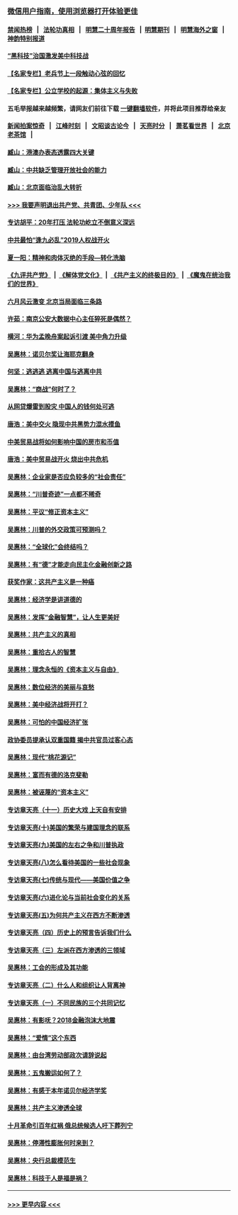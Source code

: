 ### [微信用户指南，使用浏览器打开体验更佳](https://github.com/gfw-breaker/banned-news1/blob/master/indexes/wechat-guide.md?t=0)
#### [禁闻热榜](热点新闻.md?t=0)  &nbsp;&nbsp;|&nbsp;&nbsp; [法轮功真相](https://github.com/gfw-breaker/truth/blob/master/README.md?t=0) &nbsp;&nbsp;|&nbsp;&nbsp; [明慧二十周年报告](https://github.com/gfw-breaker/mh-reports/blob/master/README.md?t=0) &nbsp;&nbsp;|&nbsp;&nbsp;[明慧期刊](https://github.com/gfw-breaker/mh-qikan) &nbsp;&nbsp;|&nbsp;&nbsp; [明慧海外之窗](https://github.com/gfw-breaker/mh-news/blob/master/README.md?t=0) &nbsp;&nbsp;|&nbsp;&nbsp; [神韵特别报道](https://github.com/gfw-breaker/mh-news/blob/master/shenyun.md?t=0)
#### [“黑科技”治国激发美中科技战](../pages/nsc423/n11638056.md?t=02062333) 
#### [【名家专栏】老兵节上一段触动心弦的回忆](../pages/nsc423/n11646016.md?t=02062333) 
#### [【名家专栏】公立学校的起源：集体主义与失败](../pages/nsc423/n11601833.md?t=02062333) 
#### 五毛举报越来越频繁，请网友们前往下载 [一键翻墙软件](https://github.com/gfw-breaker/ssr-accounts)，并将此项目推荐给亲友
#### [新闻拍案惊奇](https://github.com/gfw-breaker/banned-news1/blob/master/pages/link4.md) &nbsp;&nbsp;|&nbsp;&nbsp; [江峰时刻](https://github.com/gfw-breaker/banned-news1/blob/master/pages/link4.md) &nbsp;&nbsp;|&nbsp;&nbsp; [文昭谈古论今](https://github.com/gfw-breaker/banned-news1/blob/master/pages/link4.md) &nbsp;&nbsp;|&nbsp;&nbsp; [天亮时分](https://github.com/gfw-breaker/banned-news1/blob/master/pages/link4.md) &nbsp;&nbsp;|&nbsp;&nbsp; [萧茗看世界](https://github.com/gfw-breaker/banned-news1/blob/master/pages/link4.md) &nbsp;&nbsp;|&nbsp;&nbsp; [北京老茶馆](https://github.com/gfw-breaker/banned-news1/blob/master/pages/link4.md) &nbsp;&nbsp;|&nbsp;&nbsp; 
#### [臧山：港澳办表态透露四大关键](../pages/nsc423/n11421628.md?t=02062333) 
#### [臧山：中共缺乏管理开放社会的能力](../pages/nsc423/n11407457.md?t=02062333) 
#### [臧山：北京面临治乱大转折](../pages/nsc423/n11406895.md?t=02062333) 
#### [>>> 我要声明退出共产党、共青团、少年队 <<<](https://github.com/begood0513/goodnews/blob/master/quit/letter.md) 
#### [专访胡平：20年打压 法轮功屹立不倒意义深远](../pages/nsc423/n11398800.md?t=02062333) 
#### [中共最怕“逢九必乱”2019人权战开火](../pages/nsc423/n11385248.md?t=02062333) 
#### [夏一阳：精神和肉体灭绝的手段—转化洗脑](../pages/nsc423/n11368250.md?t=02062333) 
#### [《九评共产党》](https://github.com/begood0513/9ping.md/blob/master/README.md) &nbsp;|&nbsp; [《解体党文化》](../../../../jtdwh.md/blob/master/README.md)  &nbsp;|&nbsp; [《共产主义的终极目的》](../../../../gczydzjmd.md/blob/master/README.md) &nbsp;|&nbsp; [《魔鬼在统治我们的世界》](../../../../mgztzwmdsj.md/blob/master/README.md) 
#### [六月风云激变 北京当局面临三条路](../pages/nsc423/n11313668.md?t=02062333) 
#### [许茹：南京公安大数据中心主任猝死是偶然？](../pages/nsc423/n11064744.md?t=02062333) 
#### [横河：华为孟晚舟案起诉引渡 美中角力升级](../pages/nsc423/n11027230.md?t=02062333) 
#### [吴惠林：诺贝尔奖让海耶克翻身](../pages/nsc423/n10890049.md?t=02062333) 
#### [何坚：逃逃逃 逃离中国与逃离中共](../pages/nsc423/n10592891.md?t=02062333) 
#### [吴惠林：“商战”何时了？](../pages/nsc423/n10573558.md?t=02062333) 
#### [从网贷爆雷到股灾 中国人的钱何处可逃](../pages/nsc423/n10572800.md?t=02062333) 
#### [唐浩：美中交火 隐现中共黑势力混水摸鱼](../pages/nsc423/n10544040.md?t=02062333) 
#### [中美贸易战将如何影响中国的房市和币值](../pages/nsc423/n10543697.md?t=02062333) 
#### [唐浩：美中贸易战开火 烧出中共危机](../pages/nsc423/n10540126.md?t=02062333) 
#### [吴惠林：企业家是否应负较多的“社会责任”](../pages/nsc423/n10535022.md?t=02062333) 
#### [吴惠林：“川普奇迹”一点都不稀奇](../pages/nsc423/n10512808.md?t=02062333) 
#### [吴惠林：平议“修正资本主义”](../pages/nsc423/n10495724.md?t=02062333) 
#### [吴惠林：川普的外交政策可预测吗？](../pages/nsc423/n10462387.md?t=02062333) 
#### [吴惠林：“全球化”会终结吗？](../pages/nsc423/n10452838.md?t=02062333) 
#### [吴惠林：有“德”才能走向民主化金融创新之路](../pages/nsc423/n10432292.md?t=02062333) 
#### [获奖作家：这共产主义是一种癌](../pages/nsc423/n10431541.md?t=02062333) 
#### [吴惠林：经济学是讲道德的](../pages/nsc423/n10398014.md?t=02062333) 
#### [吴惠林：发挥“金融智慧”，让人生更美好](../pages/nsc423/n10375019.md?t=02062333) 
#### [吴惠林：共产主义的真相](../pages/nsc423/n10351394.md?t=02062333) 
#### [吴惠林：重拾古人的智慧](../pages/nsc423/n10337691.md?t=02062333) 
#### [吴惠林：理念永恒的《资本主义与自由》](../pages/nsc423/n10316274.md?t=02062333) 
#### [吴惠林：数位经济的美丽与哀愁](../pages/nsc423/n10292946.md?t=02062333) 
#### [吴惠林：美中经济战将开打？](../pages/nsc423/n10258825.md?t=02062333) 
#### [吴惠林：可怕的中国经济扩张](../pages/nsc423/n10219147.md?t=02062333) 
#### [政协委员提承认双重国籍 揭中共官员过客心态](../pages/nsc423/n10208809.md?t=02062333) 
#### [吴惠林：现代“桃花源记”](../pages/nsc423/n10185234.md?t=02062333) 
#### [吴惠林：富而有德的洛克斐勒](../pages/nsc423/n10142264.md?t=02062333) 
#### [吴惠林：被诬蔑的“资本主义”](../pages/nsc423/n10124816.md?t=02062333) 
#### [专访章天亮（十一）历史大戏 上天自有安排](../pages/nsc423/n10094905.md?t=02062333) 
#### [专访章天亮(十)美国的繁荣与建国理念的联系](../pages/nsc423/n10094899.md?t=02062333) 
#### [专访章天亮(九)美国的左右之争和川普执政](../pages/nsc423/n10094889.md?t=02062333) 
#### [专访章天亮(八)怎么看待美国的一些社会现象](../pages/nsc423/n10094857.md?t=02062333) 
#### [专访章天亮(七)传统与现代——美国价值之争](../pages/nsc423/n10093140.md?t=02062333) 
#### [专访章天亮(六)进化论与当前社会变化的关系](../pages/nsc423/n10092036.md?t=02062333) 
#### [专访章天亮(五)为何共产主义在西方不断渗透](../pages/nsc423/n10083620.md?t=02062333) 
#### [专访章天亮（四）历史上的预言告诉我们什么](../pages/nsc423/n10083606.md?t=02062333) 
#### [专访章天亮（三）左派在西方渗透的三领域](../pages/nsc423/n10081115.md?t=02062333) 
#### [吴惠林：工会的形成及其功能](../pages/nsc423/n10080633.md?t=02062333) 
#### [专访章天亮（二）什么人和组织让人背离神](../pages/nsc423/n10076637.md?t=02062333) 
#### [专访章天亮（一）不同民族的三个共同记忆](../pages/nsc423/n10074188.md?t=02062333) 
#### [吴惠林：有影呒？2018金融泡沫大地震](../pages/nsc423/n10040534.md?t=02062333) 
#### [吴惠林：“爱情”这个东西](../pages/nsc423/n10019423.md?t=02062333) 
#### [吴惠林：由台湾劳动部政次请辞说起](../pages/nsc423/n9979679.md?t=02062333) 
#### [吴惠林：五鬼搬运如何了？](../pages/nsc423/n9925338.md?t=02062333) 
#### [吴惠林：有感于本年诺贝尔经济学奖](../pages/nsc423/n9871883.md?t=02062333) 
#### [吴惠林：共产主义渗透全球](../pages/nsc423/n9812748.md?t=02062333) 
#### [十月革命引百年红祸 俄总统候选人吁下葬列宁](../pages/nsc423/n9810182.md?t=02062333) 
#### [吴惠林：停滞性膨胀何时来到？](../pages/nsc423/n9764136.md?t=02062333) 
#### [吴惠林：央行总裁模范生](../pages/nsc423/n9728134.md?t=02062333) 
#### [吴惠林：科技于人是福是祸？](../pages/nsc423/n9672982.md?t=02062333) 

----
#### [ >>> 更早内容 <<< ](../indexes/nsc423-earlier.md)
